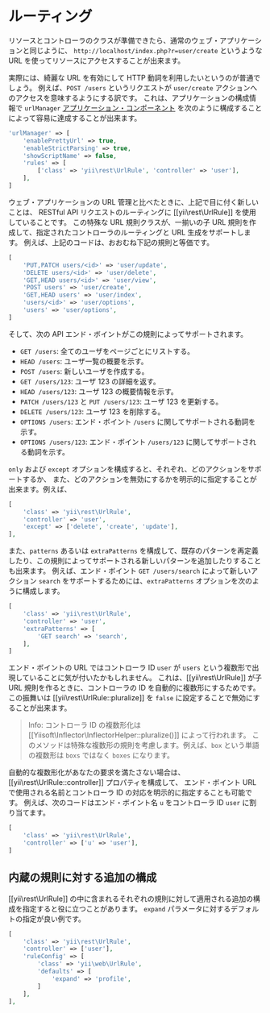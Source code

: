 ルーティング
============

リソースとコントローラのクラスが準備できたら、通常のウェブ・アプリケーションと同じように、
`http://localhost/index.php?r=user/create` というような URL を使ってリソースにアクセスすることが出来ます。

実際には、綺麗な URL を有効にして HTTP 動詞を利用したいというのが普通でしょう。
例えば、`POST /users` というリクエストが `user/create` アクションへのアクセスを意味するようにする訳です。
これは、アプリケーションの構成情報で `urlManager` [アプリケーション・コンポーネント](structure-application-components.md)
を次のように構成することによって容易に達成することが出来ます。

```php
'urlManager' => [
    'enablePrettyUrl' => true,
    'enableStrictParsing' => true,
    'showScriptName' => false,
    'rules' => [
        ['class' => 'yii\rest\UrlRule', 'controller' => 'user'],
    ],
]
```

ウェブ・アプリケーションの URL 管理と比べたときに、上記で目に付く新しいことは、
RESTful API リクエストのルーティングに [[yii\rest\UrlRule]] を使用していることです。
この特殊な URL 規則クラスが、一揃いの子 URL 規則を作成して、指定されたコントローラのルーティングと URL 生成をサポートします。
例えば、上記のコードは、おおむね下記の規則と等価です。

```php
[
    'PUT,PATCH users/<id>' => 'user/update',
    'DELETE users/<id>' => 'user/delete',
    'GET,HEAD users/<id>' => 'user/view',
    'POST users' => 'user/create',
    'GET,HEAD users' => 'user/index',
    'users/<id>' => 'user/options',
    'users' => 'user/options',
]
```

そして、次の API エンド・ボイントがこの規則によってサポートされます。

* `GET /users`: 全てのユーザをページごとにリストする。
* `HEAD /users`: ユーザ一覧の概要を示す。
* `POST /users`: 新しいユーザを作成する。
* `GET /users/123`: ユーザ 123 の詳細を返す。
* `HEAD /users/123`: ユーザ 123 の概要情報を示す。
* `PATCH /users/123` と `PUT /users/123`: ユーザ 123 を更新する。
* `DELETE /users/123`: ユーザ 123 を削除する。
* `OPTIONS /users`: エンド・ボイント `/users` に関してサポートされる動詞を示す。
* `OPTIONS /users/123`: エンド・ボイント `/users/123` に関してサポートされる動詞を示す。

`only` および `except` オプションを構成すると、それぞれ、どのアクションをサポートするか、
また、どのアクションを無効にするかを明示的に指定することが出来ます。例えば、

```php
[
    'class' => 'yii\rest\UrlRule',
    'controller' => 'user',
    'except' => ['delete', 'create', 'update'],
],
```

また、`patterns` あるいは `extraPatterns` を構成して、既存のパターンを再定義したり、この規則によってサポートされる新しいパターンを追加したりすることも出来ます。
例えば、エンド・ボイント `GET /users/search` によって新しいアクション `search` をサポートするためには、`extraPatterns` オプションを次のように構成します。

```php
[
    'class' => 'yii\rest\UrlRule',
    'controller' => 'user',
    'extraPatterns' => [
        'GET search' => 'search',
    ],
]
```

エンド・ボイントの URL ではコントローラ ID `user` が `users` という複数形で出現していることに気が付いたかもしれません。
これは、[[yii\rest\UrlRule]] が子 URL 規則を作るときに、コントローラの ID を自動的に複数形にするためです。
この振舞いは [[yii\rest\UrlRule::pluralize]] を `false` に設定することで無効にすることが出来ます。

> Info: コントローラ ID の複数形化は [[Yiisoft\Inflector\InflectorHelper::pluralize()]] によって行われます。
  このメソッドは特殊な複数形の規則を考慮します。例えば、`box` という単語の複数形は `boxs` ではなく `boxes` になります。

自動的な複数形化があなたの要求を満たさない場合は、[[yii\rest\UrlRule::controller]] プロパティを構成して、
エンド・ボイント URL で使用される名前とコントローラ ID の対応を明示的に指定することも可能です。
例えば、次のコードはエンド・ボイント名 `u` をコントローラ ID `user` に割り当てます。
 
```php
[
    'class' => 'yii\rest\UrlRule',
    'controller' => ['u' => 'user'],
]
```

## 内蔵の規則に対する追加の構成

[[yii\rest\UrlRule]] の中に含まれるそれぞれの規則に対して適用される追加の構成を指定すると役に立つことがあります。
`expand` パラメータに対するデフォルトの指定が良い例です。

```php
[
    'class' => 'yii\rest\UrlRule',
    'controller' => ['user'],
    'ruleConfig' => [
        'class' => 'yii\web\UrlRule',
        'defaults' => [
            'expand' => 'profile',
        ]
    ],
],
```
